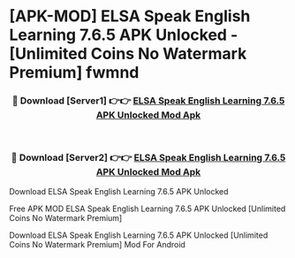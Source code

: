 # [APK-MOD] ELSA Speak  English Learning 7.6.5 APK Unlocked - [Unlimited Coins No Watermark Premium] fwmnd



<div align="center">
<h3>🔴 Download [Server1] 👉👉 <a href="https://momento.my/?title=ELSA_Speak__English_Learning_7.6.5_APK_Unlocked">ELSA Speak  English Learning 7.6.5 APK Unlocked Mod Apk</a></h3><br>

<h3>🔴 Download [Server2] 👉👉 <a href="https://momento.my/?title=ELSA_Speak__English_Learning_7.6.5_APK_Unlocked">ELSA Speak  English Learning 7.6.5 APK Unlocked Mod Apk</a></h3>
</div>



Download ELSA Speak  English Learning 7.6.5 APK Unlocked 

Free APK MOD ELSA Speak  English Learning 7.6.5 APK Unlocked [Unlimited Coins No Watermark Premium]

Download ELSA Speak  English Learning 7.6.5 APK Unlocked [Unlimited Coins No Watermark Premium] Mod For Android
